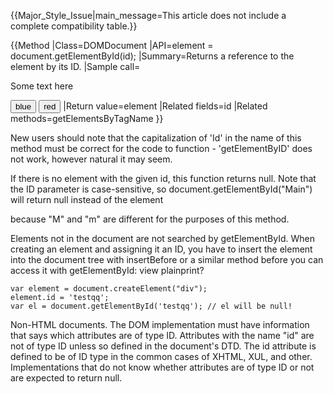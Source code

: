 {{Major_Style_Issue|main_message=This article does not include a complete compatibility table.}}

{{Method
|Class=DOMDocument
|API=element = document.getElementById(id);
|Summary=Returns a reference to the element by its ID.
|Sample call=<!DOCTYPE HTML>
<html>
<head>
  <title>getElementById example</title>
  <script>
  function changeColor(newColor)
  {
    var elem = document.getElementById("para1");
    elem.style.color = newColor;
  }
  </script>
</head>
<body>
  <p id="para1">Some text here</p>
  <button onclick="changeColor('blue');">blue</button>
  <button onclick="changeColor('red');">red</button>
</body>
</html>
|Return value=element
|Related fields=id
|Related methods=getElementsByTagName
}}

New users should note that the capitalization of 'Id' in the name of this method must be correct for the code to function - 'getElementByID' does not work, however natural it may seem.

If there is no element with the given id, this function returns null. Note that the ID parameter is case-sensitive, so document.getElementById("Main") will return null instead of the element <div id="main"> because "M" and "m" are different for the purposes of this method.

Elements not in the document are not searched by getElementById. When creating an element and assigning it an ID, you have to insert the element into the document tree with insertBefore or a similar method before you can access it with getElementById:
view plainprint?

    var element = document.createElement("div");  
    element.id = 'testqq';  
    var el = document.getElementById('testqq'); // el will be null!  

Non-HTML documents. The DOM implementation must have information that says which attributes are of type ID. Attributes with the name "id" are not of type ID unless so defined in the document's DTD. The id attribute is defined to be of ID type in the common cases of XHTML, XUL, and other. Implementations that do not know whether attributes are of type ID or not are expected to return null.